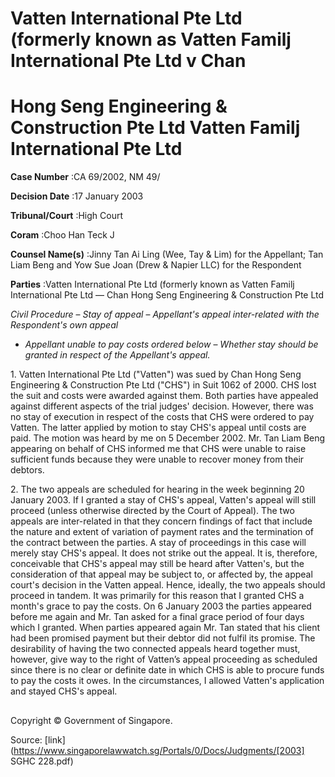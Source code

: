 # Vatten International Pte Ltd (formerly known as Vatten Familj International Pte Ltd v Chan 

# Hong Seng Engineering & Construction Pte Ltd Vatten Familj International Pte Ltd 



**Case Number** :CA 69/2002, NM 49/ 

**Decision Date** :17 January 2003 

**Tribunal/Court** :High Court 

**Coram** :Choo Han Teck J 

**Counsel Name(s)** :Jinny Tan Ai Ling (Wee, Tay & Lim) for the Appellant; Tan Liam Beng and Yow Sue Joan (Drew & Napier LLC) for the Respondent 

**Parties** :Vatten International Pte Ltd (formerly known as Vatten Familj International Pte Ltd — Chan Hong Seng Engineering & Construction Pte Ltd 

_Civil Procedure_ – _Stay of appeal_ – _Appellant's appeal inter-related with the Respondent's own appeal_ 

- _Appellant unable to pay costs ordered below_ – _Whether stay should be granted in respect of the Appellant's appeal._ 

1\. Vatten International Pte Ltd ("Vatten") was sued by Chan Hong Seng Engineering & Construction Pte Ltd ("CHS") in Suit 1062 of 2000. CHS lost the suit and costs were awarded against them. Both parties have appealed against different aspects of the trial judges' decision. However, there was no stay of execution in respect of the costs that CHS were ordered to pay Vatten. The latter applied by motion to stay CHS's appeal until costs are paid. The motion was heard by me on 5 December 2002. Mr. Tan Liam Beng appearing on behalf of CHS informed me that CHS were unable to raise sufficient funds because they were unable to recover money from their debtors. 

2\. The two appeals are scheduled for hearing in the week beginning 20 January 2003. If I granted a stay of CHS's appeal, Vatten's appeal will still proceed (unless otherwise directed by the Court of Appeal). The two appeals are inter-related in that they concern findings of fact that include the nature and extent of variation of payment rates and the termination of the contract between the parties. A stay of proceedings in this case will merely stay CHS's appeal. It does not strike out the appeal. It is, therefore, conceivable that CHS's appeal may still be heard after Vatten's, but the consideration of that appeal may be subject to, or affected by, the appeal court's decision in the Vatten appeal. Hence, ideally, the two appeals should proceed in tandem. It was primarily for this reason that I granted CHS a month's grace to pay the costs. On 6 January 2003 the parties appeared before me again and Mr. Tan asked for a final grace period of four days which I granted. When parties appeared again Mr. Tan stated that his client had been promised payment but their debtor did not fulfil its promise. The desirability of having the two connected appeals heard together must, however, give way to the right of Vatten’s appeal proceeding as scheduled since there is no clear or definite date in which CHS is able to procure funds to pay the costs it owes. In the circumstances, I allowed Vatten's application and stayed CHS's appeal. 

## 

 Copyright © Government of Singapore. 


Source: [link](https://www.singaporelawwatch.sg/Portals/0/Docs/Judgments/[2003] SGHC 228.pdf)
